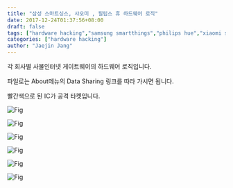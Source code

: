 ```yaml
---
title: "삼성 스마트싱스, 샤오미 , 필립스 휴 하드웨어 로직"
date: 2017-12-24T01:37:56+08:00
draft: false
tags: ["hardware hacking","samsung smartthings","philips hue","xiaomi smart home"]
categories: ["hardware hacking"]
author: "Jaejin Jang"
---
```


각 회사별 사물인터넷 게이트웨이의 하드웨어 로직입니다.

파일로는 About메뉴의 Data Sharing 링크를 따라 가시면 됩니다.

빨간색으로 된 IC가 공격 타켓입니다.

![Fig](/img2.jpg "img2.jpg")

![Fig](/img3.jpg "img3.jpg")

![Fig](/img4.jpg "img4.jpg")

![Fig](/img5.jpg "img5.jpg")

![Fig](/img6.jpg "img6.jpg")

![Fig](/img7.jpg "img7.jpg")

